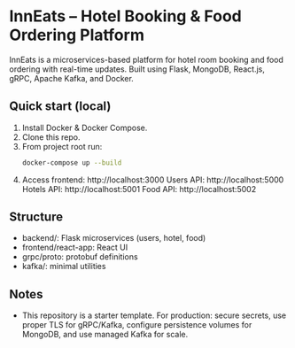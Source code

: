 # InnEats – Hotel Booking & Food Ordering Platform

InnEats is a microservices-based platform for hotel room booking and food ordering with real-time updates.
Built using Flask, MongoDB, React.js, gRPC, Apache Kafka, and Docker.

## Quick start (local)
1. Install Docker & Docker Compose.
2. Clone this repo.
3. From project root run:
   ```bash
   docker-compose up --build
   ```
4. Access frontend: http://localhost:3000
   Users API: http://localhost:5000
   Hotels API: http://localhost:5001
   Food API: http://localhost:5002

## Structure
- backend/: Flask microservices (users, hotel, food)
- frontend/react-app: React UI
- grpc/proto: protobuf definitions
- kafka/: minimal utilities

## Notes
- This repository is a starter template. For production: secure secrets, use proper TLS for gRPC/Kafka, configure persistence volumes for MongoDB, and use managed Kafka for scale.
